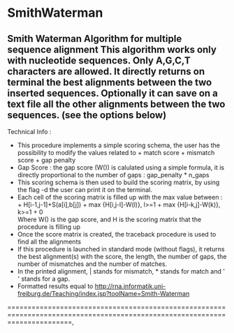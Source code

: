 # SmithWaterman
Smith Waterman Algorithm for multiple sequence alignment
 This algorithm works only with nucleotide sequences. Only A,G,C,T characters are allowed.
 It directly returns on terminal the best alignments between the two inserted sequences.
 Optionally it can save on a text file all the other alignments between the two sequences. (see the options below)
 -----------------------
 Technical Info : 
  - This procedure implements a simple scoring schema, the user has the possibility to modify the values related to 
  		+ match score
 		+ mismatch score
 		+ gap penalty
  - Gap Score : the gap score (W()) is calulated using a simple formula, it is directly proportional to the number of gaps : gap_penalty * n_gaps 
  - This scoring schema is then used to build the scoring matrix, by using the flag -d the user can print it on the terminal.
  - Each cell of the scoring matrix is filled up with the max value between :
 		+ H[i-1,j-1]+S(a[i],b[j])
 		+ max {H[i,j-l]-W(l)}, l>=1
 		+ max {H[i-k,j]-W(k)}, k>=1
 		+ 0 					   
    Where W() is the gap score, and H is the scoring matrix that the procedure is filling up
  - Once the score matrix is created, the traceback procedure is used to find all the alignments
  - If this procedure is launched in standard mode (without flags), it returns the best alignment(s) with the score, the length,
     the number of gaps, the number of mismatches and the number of matches.
  - In the printed alignment, | stands for mismatch, * stands for match and ' ' stands for a gap.
  - Formatted results equal to  http://rna.informatik.uni-freiburg.de/Teaching/index.jsp?toolName=Smith-Waterman
  
============================================================================================================================,
